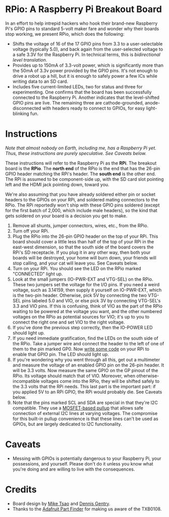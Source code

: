 RPio: A Raspberry Pi Breakout Board
===========================================

In an effort to help intrepid hackers who hook their brand-new Raspberry Pi's GPIO pins to standard 5-volt maker fare and wonder why their boards stop working, we present RPio, which does the following:

  * Shifts the voltage of 16 of the 17 GPIO pins from 3.3 to a user-selectable voltage (typically 5.0), and back again from the user-selected voltage to a safe 3.3V for the Raspberry Pi. In technical terms, this is *bidirectional level translation*.
  * Provides up to 150mA of 3.3-volt power, which is significantly more than the 50mA of 3.3v power provided by the GPIO pins. It's not enough to drive a robot up a hill, but it is enough to safely power a few ICs while writing data to an SD card.
  * Includes five current-limited LEDs, two for status and three for experimenting. One confirms that the board has been successfully connected to the Raspberry Pi. Another indicates that the level-shifted GPIO pins are live. The remaining three are cathode-grounded, anode-disconnected with headers ready to connect to GPIOs, for easy light-blinking fun.

Instructions
============

*Note that almost nobody on Earth, including me, has a Raspberry Pi yet. Thus, these instructions are purely speculative. See Caveats below.*

These instructions will refer to the Raspberry Pi as the **RPi**. The breakout board is the **RPio**. The **north end** of the RPio is the end that has the 26-pin GPIO header matching the RPi's header. The **south end** is the other end. The RPi is assumed to be component-side up, with the SD card slot pointing left and the HDMI jack pointing down, toward you.

We're also assuming that you have already soldered either pin or socket headers to the GPIOs on your RPi, and soldered mating connectors to the RPio. The RPi reportedly won't ship with these GPIO pins soldered (except for the first batch of 2,000, which include male headers), so the kind that gets soldered on your board is a decision you get to make.

  1. Remove all shunts, jumper connectors, wires, etc., from the RPio.
  1. Turn off your RPi.
  1. Plug the RPio into the 26-pin GPIO header on the top of your RPi. This board should cover a little less than half of the top of your RPi in the east-west dimension, so that the south side of the board covers the RPi's SD receptacle. If you plug it in any other way, then both your boards will be destroyed, your home will burn down, your friends will stop calling, and your cat will leave you. See Caveats below.
  1. Turn on your RPi. You should see the LED on the RPio marked "CONNECTED" light up.
  1. Look at the small jumpers (IO-PWR-EXT and VTG-SEL) on the RPio. These two jumpers set the voltage for the I/O pins. If you need a weird voltage, such as 3.14159, then supply it yourself on IO-PWR-EXT, which is the two-pin header. Otherwise, pick 5V by connecting the two VTG-SEL pins labeled 5.0 and VIO, or else pick 3V by connecting VTG-SEL's 3.3 and VIO pins. If this is confusing, think of VIO as the part of the RPio waiting to be powered at the voltage you want, and the other numbered voltages on the RPio as potential sources for VIO; it's up to you to connect the right one and set VIO to the right voltage.
  1. If you've done the previous step correctly, then the IO-POWER LED should light up.
  1. If you need immediate gratification, find the LEDs on the south side of the RPio. Take a jumper wire and connect the header to the left of one of them to the pin marked GP0. Now [write some code](http://elinux.org/Rpi_Low-level_peripherals) on your RPi to enable that GPIO pin. The LED should light up.
  1. If you're wondering why you went through all this, get out a multimeter and measure the voltage of an enabled GPIO pin on the 26-pin header. It will be 3.3 volts. Now measure the same GPIO on the GP pinout of the RPio. Its voltage should match that of VIO. Moreover, when otherwise-incompatible voltages come into the RPio, they will be shifted safely to the 3.3 volts that the RPi needs. This last part is the important part: if you applied 5V to an RPi GPIO, the RPi would probably die. See Caveats below.
  1. Note that the pins marked SCL and SDA are special in that they're I2C compatible. They use a [MOSFET-based pullup](http://ics.nxp.com/support/documents/interface/pdf/an97055.pdf) that allows safe connection of external I2C lines at varying voltages. The compromise for this built-in pullup convenience is that these lines can't be used as GPIOs, but are largely dedicated to I2C functionality.

Caveats
=======

  * Messing with GPIOs is potentially dangerous to your Raspberry Pi, your possessions, and yourself. Please don't do it unless you know what you're doing and are willing to live with the consequences.

Credits
=======

  * Board design by [Mike Tsao](http://www.sowbug.com/) and [Dennis Gentry](https://github.com/dgentry).
  * Thanks to the [Adafruit Part Finder](http://www.ladyada.net/wiki/partfinder) for making us aware of the TXB0108.

